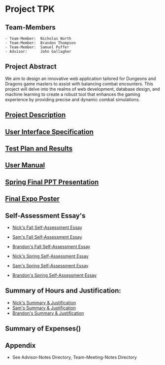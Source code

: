 # Project TPK

## Team-Members
    - Team-Member:  Nicholas North
    - Team-Member:  Brandon Thompson
    - Team-Member:  Samuel Puffer
    - Advisor:      John Gallagher

## Project Abstract

We aim to design an innovative web application tailored for Dungeons and Dragons game masters to assist with balancing combat encounters. This project will delve into the realms of web development, database design, and machine learning to create a robust tool that enhances the gaming experience by providing precise and dynamic combat simulations.

## [Project Description](Documentation/Misc/Project-Overview.md)

## [User Interface Specification](Documentation/Misc/User-Docs.docx)

## [Test Plan and Results](Documentation/Misc/Team-TPK-Test-Plan.docx)

## [User Manual](Documentation/Misc/User-Docs.docx)

## [Spring Final PPT Presentation](Documentation/Team-TPK-Presentation.pptx)

## [Final Expo Poster](Documentation/Team-TPK-Expo-Poster.pptx)

## Self-Assessment Essay's
- [Nick's Fall Self-Assessment Essay](Professional-Profiles/Nick-North/Nick-North-Self-Assessment.md)
- [Sam's Fall Self-Assessment Essay](Professional-Profiles/Samuel-Puffer/Samuel-Self-Assessment.docx)
- [Brandon's Fall Self-Assessment Essay](Professional-Profiles/Brandon-Thompson/Brandon-Self-Assessment)

- [Nick's Spring Self-Assessment Essay](Professional-Profiles/Nick-North/Nick-North-Self-Assessment.md)
- [Sam's Spring Self-Assessment Essay](Professional-Profiles/Samuel-Puffer/Samuel-Self-Assessment.docx)
- [Brandon's Spring Self-Assessment Essay](Professional-Profiles/Brandon-Thompson/Brandon-Self-Assessment)

## Summary of Hours and Justification:
- [Nick's Summary & Justification](Professional-Profiles/Nick-North/)
- [Sam's Summary & Justification](Professional-Profiles/Samuel-Puffer/)
- [Brandon's Summary & Justification](Professional-Profiles/Brandon-Thompson/)

## Summary of Expenses()

## Appendix
- See Advisor-Notes Directory, Team-Meeting-Notes Directory
